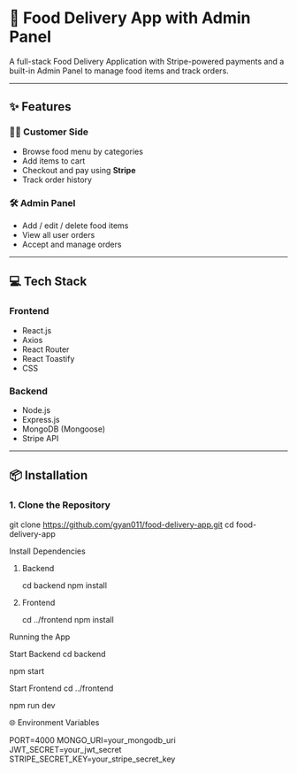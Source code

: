 # 🍔 Food Delivery App with Admin Panel

A full-stack Food Delivery Application with Stripe-powered payments and a built-in Admin Panel to manage food items and track orders.

---

## ✨ Features

### 👨‍🍳 Customer Side
- Browse food menu by categories
- Add items to cart
- Checkout and pay using **Stripe**
- Track order history

### 🛠️ Admin Panel
- Add / edit / delete food items
- View all user orders
- Accept and manage orders

---

## 💻 Tech Stack

### Frontend
- React.js
- Axios
- React Router
- React Toastify
- CSS

### Backend
- Node.js
- Express.js
- MongoDB (Mongoose)
- Stripe API

---

## 📦 Installation

### 1. Clone the Repository

git clone https://github.com/gyan011/food-delivery-app.git
cd food-delivery-app

Install Dependencies

1. Backend
 
   cd backend
   npm install
3. Frontend

   cd ../frontend
   npm install

Running the App

Start Backend
  cd backend
  
  npm start
  
Start Frontend
  cd ../frontend
  
  npm run dev

🌐 Environment Variables

PORT=4000
MONGO_URI=your_mongodb_uri
JWT_SECRET=your_jwt_secret
STRIPE_SECRET_KEY=your_stripe_secret_key


